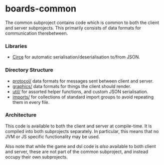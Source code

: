 # boards-common

The common subproject contains code which is common to both the client and server subprojects. This primarily consists of data formats for communication therebetween.

### Libraries

* [Circe](https://circe.github.io/circe/) for automatic serialisation/deserialisation to/from JSON.

### Directory Structure

* [protocol/](./src/main/scala/boards/protocol) data formats for messages sent between client and server.
* [graphics/](./src/main/scala/boards/graphics) data formats for things the client should render.
* [util/](./src/main/scala/boards/util) for assorted helper functions, and custom JSON serialisation.
* [imports/](./src/main/scala/boards/imports) for collections of standard import groups to avoid repeating them in every file.

### Architecture

This code is available to both the client and server at compile-time. It is compiled into both subprojects separately. In particular, this means that no JVM or JS specific functionality may be used.

Also note that while the game and dsl code is _also_ available to both client and server, these are not part of the common subproject, and instead occupy their own subprojects.

